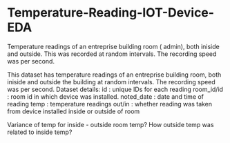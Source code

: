 # Temperature-Reading-IOT-Device-EDA
Temperature readings of an entreprise building room ( admin), both iniside and outside. This was recorded at random intervals. The recording speed was per second.

This dataset has temperature readings of an entreprise building room, both iniside and outside the building at random intervals. The recording speed was per second.
Dataset details:
id : unique IDs for each reading
room_id/id : room id in which device was installed.
noted_date : date and time of reading
temp : temperature readings
out/in : whether reading was taken from device installed inside or outside of room


Variance of temp for inside - outside room temp?
How outside temp was related to inside temp?
